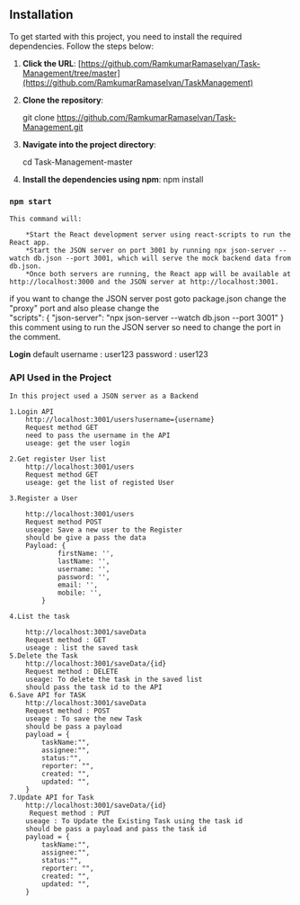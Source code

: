 
## Installation

To get started with this project, you need to install the required dependencies. Follow the steps below:
1. **Click the URL**:
        [https://github.com/RamkumarRamaselvan/Task-Management/tree/master](https://github.com/RamkumarRamaselvan/TaskManagement)

2. **Clone the repository**:

   git clone https://github.com/RamkumarRamaselvan/Task-Management.git

3. **Navigate into the project directory**:

    cd Task-Management-master

4. **Install the dependencies using npm**:
    npm install

### `npm start`
    This command will:

        *Start the React development server using react-scripts to run the React app.
        *Start the JSON server on port 3001 by running npx json-server --watch db.json --port 3001, which will serve the mock backend data from db.json.
        *Once both servers are running, the React app will be available at http://localhost:3000 and the JSON server at http://localhost:3001.

if you want to change the JSON server post goto package.json change the "proxy" port and also please change the  
"scripts": {
    "json-server": "npx json-server --watch db.json --port 3001"
}
this comment using to run the JSON server so need to change the port in the comment.

**Login**
default username : user123
        password : user123

### API Used in the Project

    In this project used a JSON server as a Backend

    1.Login API
        http://localhost:3001/users?username={username}
        Request method GET
        need to pass the username in the API
        useage: get the user login

    2.Get register User list
        http://localhost:3001/users
        Request method GET
        useage: get the list of registed User

    3.Register a User 

        http://localhost:3001/users
        Request method POST
        useage: Save a new user to the Register
        should be give a pass the data
        Payload: {
                firstName: '',
                lastName: '',
                username: '',
                password: '',
                email: '',
                mobile: '',
            }
    
    4.List the task
        
        http://localhost:3001/saveData
        Request method : GET
        useage : list the saved task
    5.Delete the Task
        http://localhost:3001/saveData/{id}
        Request method : DELETE
        useage: To delete the task in the saved list
        should pass the task id to the API
    6.Save API for TASK
        http://localhost:3001/saveData
        Request method : POST
        useage : To save the new Task 
        should be pass a payload
        payload = {
            taskName:"",
            assignee:"",
            status:"",
            reporter: "",
            created: "",
            updated: "",
        }
    7.Update API for Task
        http://localhost:3001/saveData/{id}
         Request method : PUT
        useage : To Update the Existing Task using the task id
        should be pass a payload and pass the task id
        payload = {
            taskName:"",
            assignee:"",
            status:"",
            reporter: "",
            created: "",
            updated: "",
        }
